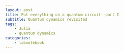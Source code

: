 ```yaml
---
layout: post
title: Put everything on a quantum circuit--part I
subtitle: Quantum dynamics revisited
tags:
    - Julia
    - quantum dynamics
categories:
    - labnotebook
---
```

<script language="javascript">
    window.location = "/en/2016/07/23/put-everything-on-a-quantum-circuit-part-i.html"
</script>
<head>
<link rel="canonical" href="/en/2016/07/23/put-everything-on-a-quantum-circuit-part-i.html"/>
</head>
